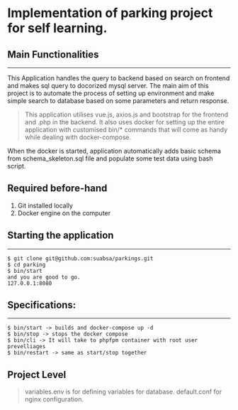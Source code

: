 # Implementation of parking project for self learning.

## Main Functionalities
***
This Application handles the query to backend based on search on frontend and makes sql query to docorized mysql server. 
The main aim of this project is to automate the process of setting up environment and make simple search to database based on some parameters and return response.

> This application utilises vue.js, axios.js and bootstrap for the frontend and .php in the backend.
It also uses docker for setting up the entire application with customised bin/* commands that will come as handy while dealing with docker-compose.

When the docker is started, application automatically adds basic schema from schema_skeleton.sql file and populate some test data using bash script. 

## Required before-hand
1. Git installed locally
2. Docker engine on the computer

## Starting the application
***
```
$ git clone git@github.com:suabsa/parkings.git
$ cd parking
$ bin/start 
and you are good to go. 
127.0.0.1:8080
```
## Specifications: 
***
```
$ bin/start -> builds and docker-compose up -d 
$ bin/stop -> stops the docker compose
$ bin/cli -> It will take to phpfpm container with root user prevelliages
$ bin/restart -> same as start/stop together
```

## Project Level
> variables.env is for defining variables for database. default.conf for nginx configuration.


